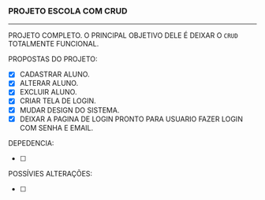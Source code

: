 ### PROJETO ESCOLA COM CRUD

---

PROJETO COMPLETO. O PRINCIPAL OBJETIVO DELE É DEIXAR O `CRUD` TOTALMENTE FUNCIONAL.

PROPOSTAS DO PROJETO:

- [x] CADASTRAR ALUNO.
- [x] ALTERAR ALUNO.
- [x] EXCLUIR ALUNO.
- [x] CRIAR TELA DE LOGIN.
- [x] MUDAR DESIGN DO SISTEMA.
- [x] DEIXAR A PAGINA DE LOGIN PRONTO PARA USUARIO FAZER LOGIN COM SENHA E EMAIL.

DEPEDENCIA:

- [ ]

POSSÍVIES ALTERAÇÕES:

- [ ]
